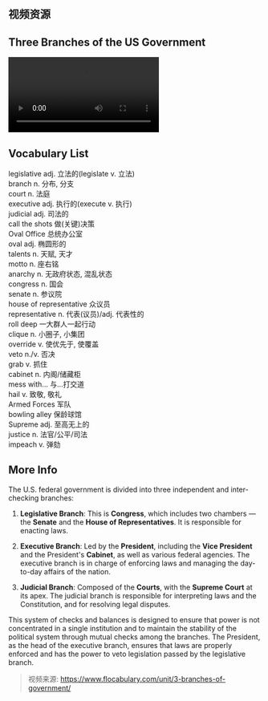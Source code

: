 ## 视频资源 <!-- {docsify-ignore} -->


<!-- !> 此网页正在装修中, 请稍候! -->
<!-- ![video](https://xxx.mp4 ':include') -->
## Three Branches of the US Government
![video](1.mp4 ':include')
<!-- ![video](https://www.bilibili.com/video/BV1xy4y1t7it?t=14.9 ':include') -->


## Vocabulary List  

legislative adj. 立法的(legislate v. 立法)  
branch n. 分布, 分支  
court n. 法庭  
executive adj. 执行的(execute v. 执行)  
judicial adj. 司法的  
call the shots 做(关键)决策  
Oval Office 总统办公室  
oval adj. 椭圆形的  
talents n. 天赋, 天才  
motto n. 座右铭  
anarchy n. 无政府状态, 混乱状态  
congress n. 国会  
senate n. 参议院  
house of representative 众议员  
representative n. 代表(议员)/adj. 代表性的  
roll deep 一大群人一起行动  
clique n. 小圈子, 小集团  
override v. 使优先于, 使覆盖  
veto n./v. 否决  
grab v. 抓住  
cabinet n. 内阁/储藏柜  
mess with... 与...打交道  
hail v. 致敬, 敬礼  
Armed Forces 军队  
bowling alley 保龄球馆  
Supreme adj. 至高无上的  
justice n. 法官/公平/司法  
impeach v. 弹劾  

## More Info

The U.S. federal government is divided into three independent and inter-checking branches:

1. **Legislative Branch**: This is **Congress**, which includes two chambers — the **Senate** and the **House of Representatives**. It is responsible for enacting laws.

2. **Executive Branch**: Led by the **President**, including the **Vice President** and the President's **Cabinet**, as well as various federal agencies. The executive branch is in charge of enforcing laws and managing the day-to-day affairs of the nation.

3. **Judicial Branch**: Composed of the **Courts**, with the **Supreme Court** at its apex. The judicial branch is responsible for interpreting laws and the Constitution, and for resolving legal disputes.

This system of checks and balances is designed to ensure that power is not concentrated in a single institution and to maintain the stability of the political system through mutual checks among the branches. The President, as the head of the executive branch, ensures that laws are properly enforced and has the power to veto legislation passed by the legislative branch.

> 视频来源: https://www.flocabulary.com/unit/3-branches-of-government/
